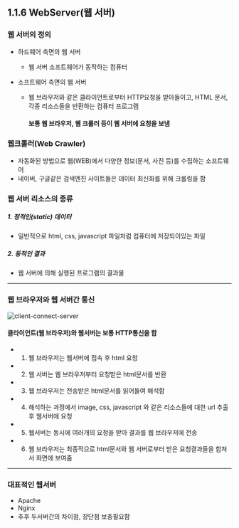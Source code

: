 ## 1.1.6  WebServer(웹 서버)

### 웹 서버의 정의

- 하드웨어 측면의 웹 서버
    - 웹 서버 소프트웨어가 동작하는 컴퓨터


- 소프트웨어 측면의 웹 서버
    - 웹 브라우저와 같은 클라이언트로부터 HTTP요청을 받아들이고, HTML 문서, 각종 리소스들을 반환하는 컴퓨터 프로그램

        #### 보통 웹 브라우저, 웹 크롤러 등이 웹 서버에 요청을 보냄


### 웹크롤러(Web Crawler)

- 자동화된 방법으로 웹(WEB)에서 다양한 정보(문서, 사진 등)를 수집하는 소프트웨어
- 네이버, 구글같은 검색엔진 사이트들은 데이터 최신화를 위해 크롤링을 함

### 웹 서버 리소스의 종류

##### 1. 정적인(static) 데이터
- 일반적으로 html, css, javascript 파일처럼 컴퓨터에 저장되이있는 파일

##### 2. 동적인 결과
- 웹 서버에 의해 실행된 프로그램의 결과물

---
### 웹 브라우저와 웹 서버간 통신

![client-connect-server](https://user-images.githubusercontent.com/46203866/89711563-f460f100-d9c5-11ea-9235-8b6c6f301e4c.png)

#### 클라이언트(웹 브라우저)와 웹서버는 보통 HTTP통신을 함

- 1. 웹 브라우저는 웹서버에 접속 후 html 요청
- 2. 웹 서버는 웹 브라우저부터 요청받은 html문서를 반환
- 3. 웹 브라우저는 전송받은 html문서를 읽어들여 해석함
- 4. 해석하는 과정에서 image, css, javascript 와 같은 리소스들에 대한 url 추출 후 웹서버에 요청
- 5. 웹서버는 동시에 여러개의 요청을 받아 결과를 웹 브라우저에 전송
- 6. 웹 브라우저는 최종적으로 html문서와 웹 서버로부터 받은 요청결과들을 합쳐서 화면에 보여줌

---
### 대표적인 웹서버
- Apache
- Nginx
- 추후 두서버간의 차이점, 장단점 보충필요함
